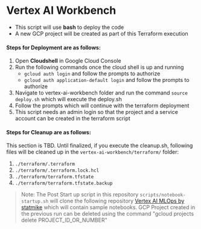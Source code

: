 # Vertex AI Workbench
- This script will use **bash** to deploy the code
- A new GCP project will be created as part of this Terraform execution
#### Steps for Deployment are as follows:
1. Open **Cloudshell** in Google Cloud Console
2. Run the following commands once the cloud shell is up and running
	- `gcloud auth login` and follow the prompts to authorize
    - `gcloud auth application-default login` and follow the prompts to authorize
3. Navigate to vertex-ai-workbench folder and run the command `source deploy.sh` which will execute the deploy.sh
4. Follow the prompts which will continue with the terraform deployment
5. This script needs an admin login so that the project and a service account can be created in the terraform script

#### Steps for Cleanup are as follows:
This section is TBD. Until finalized, if you execute the cleanup.sh, following files will be cleaned up in the `vertex-ai-workbench/terraform/` folder:
1. `./terraform/.terraform`
2. `./terraform/.terraform.lock.hcl`
3. `./terraform/terraform.tfstate`
4. `./terraform/terraform.tfstate.backup`

> Note: The Post Start up script in this repository `scripts/notebook-startup.sh` will clone the following repository [Vertex AI MLOps by statmike](https://github.com/statmike/vertex-ai-mlops.git)
 which will contain sample notebooks.
> GCP Project created in the previous run can be deleted using the command "gcloud projects delete PROJECT_ID_OR_NUMBER"
